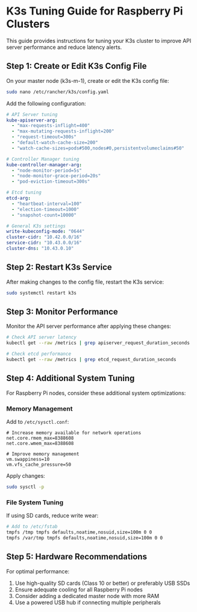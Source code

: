 # K3s Tuning Guide for Raspberry Pi Clusters

This guide provides instructions for tuning your K3s cluster to improve API server performance and reduce latency alerts.

## Step 1: Create or Edit K3s Config File

On your master node (k3s-m-1), create or edit the K3s config file:

```bash
sudo nano /etc/rancher/k3s/config.yaml
```

Add the following configuration:

```yaml
# API Server tuning
kube-apiserver-arg:
  - "max-requests-inflight=400"
  - "max-mutating-requests-inflight=200"
  - "request-timeout=300s"
  - "default-watch-cache-size=200"
  - "watch-cache-sizes=pods#500,nodes#0,persistentvolumeclaims#50"

# Controller Manager tuning
kube-controller-manager-arg:
  - "node-monitor-period=5s"
  - "node-monitor-grace-period=20s"
  - "pod-eviction-timeout=300s"

# Etcd tuning
etcd-arg:
  - "heartbeat-interval=100"
  - "election-timeout=1000"
  - "snapshot-count=10000"

# General K3s settings
write-kubeconfig-mode: "0644"
cluster-cidr: "10.42.0.0/16"
service-cidr: "10.43.0.0/16"
cluster-dns: "10.43.0.10"
```

## Step 2: Restart K3s Service

After making changes to the config file, restart the K3s service:

```bash
sudo systemctl restart k3s
```

## Step 3: Monitor Performance

Monitor the API server performance after applying these changes:

```bash
# Check API server latency
kubectl get --raw /metrics | grep apiserver_request_duration_seconds

# Check etcd performance
kubectl get --raw /metrics | grep etcd_request_duration_seconds
```

## Step 4: Additional System Tuning

For Raspberry Pi nodes, consider these additional system optimizations:

### Memory Management

Add to `/etc/sysctl.conf`:

```
# Increase memory available for network operations
net.core.rmem_max=8388608
net.core.wmem_max=8388608

# Improve memory management
vm.swappiness=10
vm.vfs_cache_pressure=50
```

Apply changes:

```bash
sudo sysctl -p
```

### File System Tuning

If using SD cards, reduce write wear:

```bash
# Add to /etc/fstab
tmpfs /tmp tmpfs defaults,noatime,nosuid,size=100m 0 0
tmpfs /var/tmp tmpfs defaults,noatime,nosuid,size=100m 0 0
```

## Step 5: Hardware Recommendations

For optimal performance:

1. Use high-quality SD cards (Class 10 or better) or preferably USB SSDs
2. Ensure adequate cooling for all Raspberry Pi nodes
3. Consider adding a dedicated master node with more RAM
4. Use a powered USB hub if connecting multiple peripherals
